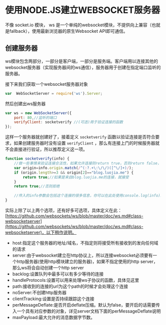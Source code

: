 # 使用NODE.JS建立WEBSOCKET服务器

不像 socket.io 模块， ws 是一个单纯的websocket模块，不提供向上兼容（也就是fallback），使用最新浏览器的原生Websocket API即可通信。



## 创建服务器

ws模块包含两部分，一部分是客户端，一部分是服务端。客户端用以连接其他的websocket服务器（实现服务器间的ws通信），服务器用于创建在指定端口监听的服务器。


接下来我们获取一个websocket服务器对象

```javascript
var  WebSocketServer = require('ws').Server;
```

然后创建出ws服务器

```javascript
var ws = new WebSocketServer({
    port: 80,//监听的端口
    verifyClient: socketverify //(可选)用于验证连接的函数
});
```

这样一个服务器就创建好了，接着定义 ``socketverify`` 函数以验证连接是否符合要求，如果创建服务器时没有设置 ``verifyClient`` ，那么有连接上门的时候服务器就不会直接进行验证，所以推荐定义这一项。

```javascript
function socketverify(info) {
    //做一些事情来验证连接合法性，如果允许连接则return true，否则return false，如下例子
    var origin=info.origin.match(/^(:?.+\:\/\/)([^\/]+)/);
    if (origin.length>=3 && origin[2]=="blog.luojia.me") {
        return true;//如果是来自blog.luojia.me的连接，就接受
    }
    return true;//否则拒绝
 
    //传入的info参数会包括这个连接的很多信息，你可以在此处使用console.log(info)来查看和选择如何验证连接
}
```

实际上除了以上两个选项，还有好多可选项，具体定义在此：[https://github.com/websockets/ws/blob/master/doc/ws.md#class-websocketserver](https://github.com/websockets/ws/blob/master/doc/ws.md#class-websocketserver)，以下稍作说明。


- host:指定这个服务器的地址/域名，不指定则将接受所有接收到的发向任何域的请求
- server:由于websocket建立在http协议上，所以连接websocket必须要有一个http服务器(使用http模块建立的服务器)，如果不指定使用的http server，那么ws将会自动创建一个http server
- backlog:设置队列中最多可以有多少等待的连接
- handleProtocols:设置可以用来处理ws子协议的函数，具体见这里
- path:接收到的连接的url为这个path的时候才会处理这个连接
- noServer:不创建http服务器
- clientTracking:设置是否持续跟踪这个连接
- perMessageDeflate:是否开启deflate压缩。默认为false，要开启的话需要传入一个具有对应参数的对象，详见server文档下面的perMessageDeflate说明
- maxPayload:最大允许的消息数据字节数。






